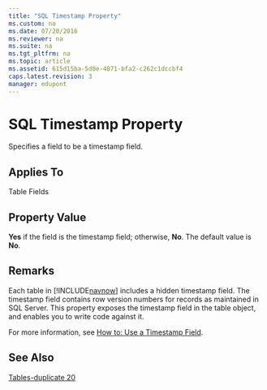 ```yaml
---
title: "SQL Timestamp Property"
ms.custom: na
ms.date: 07/20/2016
ms.reviewer: na
ms.suite: na
ms.tgt_pltfrm: na
ms.topic: article
ms.assetid: 615d15ba-5d0e-4071-bfa2-c262c1dccbf4
caps.latest.revision: 3
manager: edupont
---
```

# SQL Timestamp Property
Specifies a field to be a timestamp field.  
  
## Applies To  
 Table Fields  
  
## Property Value  
 **Yes** if the field is the timestamp field; otherwise, **No**. The default value is **No**.  
  
## Remarks  
 Each table in [!INCLUDE[navnow](includes/navnow_md.md)] includes a hidden timestamp field. The timestamp field contains row version numbers for records as maintained in SQL Server. This property exposes the timestamp field in the table object, and enables you to write code against it.  
  
 For more information, see [How to: Use a Timestamp Field](../Topic/How%20to:%20Use%20a%20Timestamp%20Field.md).  
  
## See Also  
 [Tables\-duplicate 20](Tables-duplicate-20.md)
